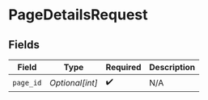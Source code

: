 # PageDetailsRequest


## Fields

| Field              | Type               | Required           | Description        |
| ------------------ | ------------------ | ------------------ | ------------------ |
| `page_id`          | *Optional[int]*    | :heavy_check_mark: | N/A                |